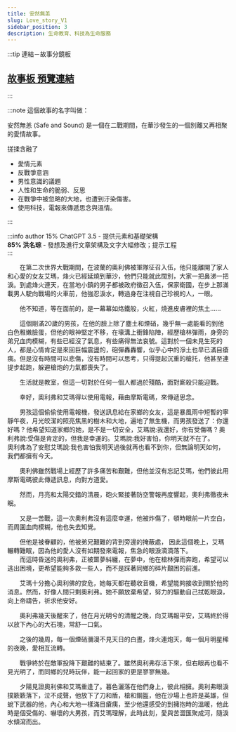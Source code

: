 ```yaml
---
title: 安然無恙
slug: Love_story_V1
sidebar_position: 3
description: 生命教育、科技為生命服務
---
```



:::tip 連結－故事分鏡板
## [**故事板 預覽連結**](/class/wen/Story/board)
:::

:::note
這個故事的名字叫做：

安然無恙 (Safe and Sound)
是一個在二戰期間，在華沙發生的一個別離又再相聚的愛情故事。

搓揉含融了
- 愛情元素
- 反戰爭意涵
- 男性意識的議題
- 人性和生命的脆弱、反思
- 在戰爭中被忽略的大地，也遭到汙染傷害。
- 使用科技，電報來傳遞思念與溫情。

:::

:::info author
15% ChatGPT 3.5 - 提供元素和基礎架構  
**85% 洪名琮** - 發想及進行文章架構及文字大幅修改；提示工程  
:::



　　在第二次世界大戰期間，在波蘭的奧利佛被軍隊征召入伍，他只能離開了家人和心愛的女友艾瑪，烽火已經延燒到華沙，他們只能就此闊別，大家一把鼻涕一把淚。到處烽火連天，在當地小鎮的男子都被政府徵召入伍，保家衛國，在步上那滿載男人駛向戰場的火車前，他強忍淚水，轉過身在注視自己珍視的人，一眼。    

　　他不知道，等在面前的，是一幕幕如烙鐵般，火紅，燒進皮膚裡的焦土......  
  
　　這個剛滿20歲的男孩，在他的臉上除了塵土和煙硝，幾乎無一處能看的到他白色稚嫩臉蛋，但他的眼神堅定不移，在壕溝上衝鋒陷陣，經歷槍林彈雨，身旁的弟兄血肉模糊，有些已經沒了氣息，有些痛得無法哀號。這對於一個未見生死的人，都是心情肯定是來回巨幅震盪的，砲彈轟轟響，似乎心中的淨土也早已滿目瘡痍。但是沒有時間可以悲傷，沒有時間可以思考，只得提起沉重的槍托，他甚至連提步起跑，躲避槍炮的力氣都喪失了。

　　生活就是教室，但這一切對於任何一個人都過於殘酷，面對廝殺只能迎戰。


　　幸好，奧利弗和艾瑪得以使用電報，藉由摩斯電碼，來傳遞思念。 

　　男孩這個偷偷使用電報機，發送訊息給在家鄉的女友，這是暴風雨中短暫的寧靜午夜，月光皎潔的照亮焦黑的樹木和大地，遍地了無生機，而男孩發送了：你還好嗎 ? 他希望知道家鄉的她，是不是一切安全，艾瑪說:我還好，你有受傷嗎 ? 奧利弗說:受傷是肯定的，但我是幸運的。艾瑪說:我好害怕，你明天就不在了。  
奧利弗為了安慰艾瑪說:我也害怕我明天過後就再也看不到你，但無論明天如何，我們都擁有今天。  


　　奧利佛雖然戰場上經歷了許多痛苦和艱難，但他並沒有忘記艾瑪，他們彼此用摩斯電碼彼此傳遞訊息，向對方道愛。  


　　然而，月亮和太陽交錯的清晨，砲火緊接著防空警報再度響起，奧利弗徹夜未眠。

　　又是一苦戰，這一次奧利弗沒有這麼幸運，他被炸傷了，頓時眼前一片空白，而周圍血肉模糊，他也失去知覺。  

　　但他是被眷顧的，他被弟兄艱難的背到旁邊的掩蔽處， 因此這個晚上，艾瑪輾轉難眠，因為他的愛人沒有如期發來電報，焦急的眼淚滴滴落下。  
　　而這時昏迷的奧利弗，正被噩夢糾纏，在夢中，他在槍林彈雨奔跑，希望可以逃出困境，更希望能夠多救一些人，而不是踩著同鄉的碎片艱困的前進。   

　　艾瑪十分擔心奧利佛的安危，她每天都在聽收音機，希望能夠接收到關於他的消息。然而，好像人間只剩奧利弗。她不願放棄希望，努力的驅動自己拭乾眼淚，向上帝禱告，祈求他安好。  

　　奧利弗幾天後醒來了，他在月光明兮的清醒之晚，向艾瑪報平安，艾瑪終於得以放下內心的大石塊，常舒一口氣。  

　　之後的幾周，每一個煙硝瀰漫不見天日的白晝，烽火連炮天，每一個月明星稀的夜晚，愛相互流轉。

　　戰爭終於在敵軍投降下艱難的結束了。雖然奧利弗存活下來，但右眼再也看不見光明了，而同鄉的兒時玩伴，能一起回家的更是寥寥無幾。  

　　夕陽見證奧利佛和艾瑪重逢了。暮色灑落在他們身上，彼此相擁。奧利弗眼淚撲簌簌落下，泣不成聲，他放下了刀和盾，槍和鋼盔，他在沙場上也許是英雄，但蛻下武器的他，內心和大地一樣滿目瘡痍，至少他還感受的到擁抱時的溫暖，他此時是個受傷的、嚇壞的大男孩，而艾瑪理解，此時此刻，愛與苦澀匯聚成河，隨淚水傾瀉而出。  